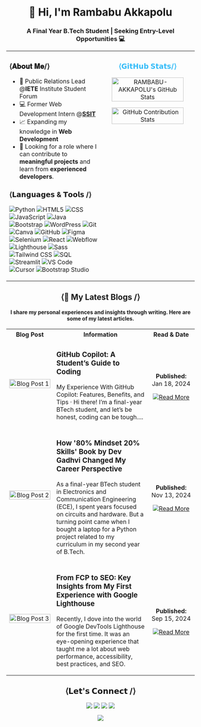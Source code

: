 <h1 align="center">👋 Hi, I'm Rambabu Akkapolu</h1>
<h3 align="center">A Final Year B.Tech Student | Seeking Entry-Level Opportunities 💻</h3>

<table width="100%" border="0" cellspacing="0" cellpadding="0">
  <tr>
    <td width="50%" valign="top">
      <h3>⟨𝐀𝐛𝐨𝐮𝐭 𝐌𝐞/⟩</h3>
      <ul>
        <li>🤝 Public Relations Lead @<strong>IETE</strong> Institute Student Forum</li>
        <li>💻 Former Web Development Intern @<strong><a href="https://sensesemi.in/">SSIT</a></strong></li>
        <li>📈 Expanding my knowledge in <strong>Web Development</strong></li>
        <li>🙂 Looking for a role where I can contribute to <strong>meaningful projects </strong>and learn from <strong>experienced developers</strong>.</li>
      </ul>
      <h3>⟨𝗟𝗮𝗻𝗴𝘂𝗮𝗴𝗲𝘀 & 𝗧𝗼𝗼𝗹𝘀 /⟩</h3>
      <p align="left">
        <img src="https://img.shields.io/badge/Python-3776AB?style=for-the-badge&logo=python&logoColor=white" alt="Python"/>
        <img src="https://img.shields.io/badge/HTML5-E34F26?style=for-the-badge&logo=html5&logoColor=white" alt="HTML5"/>
        <img src="https://img.shields.io/badge/CSS-1572B6?style=for-the-badge&logo=css3&logoColor=white" alt="CSS"/>
        <img src="https://img.shields.io/badge/JavaScript-F7DF1E?style=for-the-badge&logo=javascript&logoColor=black" alt="JavaScript"/>
        <img src="https://img.shields.io/badge/Java-007396?style=for-the-badge&logo=java&logoColor=white" alt="Java"/>
        <img src="https://img.shields.io/badge/Bootstrap-7952B3?style=for-the-badge&logo=bootstrap&logoColor=white" alt="Bootstrap"/>
        <img src="https://img.shields.io/badge/WordPress-21759B?style=for-the-badge&logo=wordpress&logoColor=white" alt="WordPress"/>
        <img src="https://img.shields.io/badge/Git-F1502F?style=for-the-badge&logo=git&logoColor=white" alt="Git"/>
        <img src="https://img.shields.io/badge/Canva-00C4CC?style=for-the-badge&logo=canva&logoColor=white" alt="Canva"/>
        <img src="https://img.shields.io/badge/GitHub-181717?style=for-the-badge&logo=github&logoColor=white" alt="GitHub"/>
        <img src="https://img.shields.io/badge/Figma-F24E1E?style=for-the-badge&logo=figma&logoColor=white" alt="Figma"/>
        <img src="https://img.shields.io/badge/Selenium-430098?style=for-the-badge&logo=selenium&logoColor=white" alt="Selenium"/>
        <img src="https://img.shields.io/badge/React-61DAFB?style=for-the-badge&logo=react&logoColor=black" alt="React"/>
        <img src="https://img.shields.io/badge/Webflow-4A5765?style=for-the-badge&logo=webflow&logoColor=white" alt="Webflow"/>
        <img src="https://img.shields.io/badge/Lighthouse-F4C300?style=for-the-badge&logo=lighthouse&logoColor=black" alt="Lighthouse"/>
        <img src="https://img.shields.io/badge/Sass-CC6699?style=for-the-badge&logo=sass&logoColor=white" alt="Sass"/>
        <img src="https://img.shields.io/badge/Tailwind_CSS-38B2AC?style=for-the-badge&logo=tailwind-css&logoColor=white" alt="Tailwind CSS"/>
        <img src="https://img.shields.io/badge/SQL-4169E1?style=for-the-badge&logo=mysql&logoColor=white" alt="SQL"/>
        <img src="https://img.shields.io/badge/Streamlit-FF4B4B?style=for-the-badge&logo=streamlit&logoColor=white" alt="Streamlit"/>
        <img src="https://img.shields.io/badge/VS_Code-007ACC?style=for-the-badge&logo=visualstudiocode&logoColor=white" alt="VS Code"/>
        <img src="https://img.shields.io/badge/Cursor-008080?style=for-the-badge&logo=cursor&logoColor=white" alt="Cursor"/>
        <img src="https://img.shields.io/badge/Bootstrap_Studio-6D648D?style=for-the-badge&logo=bootstrap-studio&logoColor=white" alt="Bootstrap Studio"/>
      </p>
    </td>
    <td width="50%" valign="top">
      <h3 align="center"><strong style="color:#36bcf8">⟨𝗚𝗶𝘁𝗛𝘂𝗯 𝗦𝘁𝗮𝘁𝘀/⟩</strong></h3>
      <p align="center">
        <a href="https://awesome-github-stats.azurewebsites.net/index.html??cardType=octocat&theme=nord&preferLogin=true&Background=081F3053&Border=FFFFFF00&Title=DDDDDD">
          <img alt="RAMBABU-AKKAPOLU's GitHub Stats" src="https://awesome-github-stats.azurewebsites.net/user-stats/RAMBABU-AKKAPOLU?cardType=octocat&theme=github&preferLogin=true&Background=FFFFFF&Border=FFFFFF00&Title=3A86FF" width="90%" />
        </a>
      </p>
      <p align="center">
        <img src="https://github-profile-summary-cards.vercel.app/api/cards/profile-details?username=Rambabu-Akkapolu&theme=github" alt="GitHub Contribution Stats" width="90%" />
      </p>
    </td>
  </tr>
</table>

<h2 align="center">⟨📝 My Latest Blogs /⟩</h2>
<h4 align="center">I share my personal experiences and insights through writing. Here are some of my latest articles.</h4>

<table width="100%" border="0" cellspacing="0" cellpadding="10">
  <tr>
    <th width="25%" align="center">Blog Post</th>
    <th width="50%" align="center">Information</th>
    <th width="25%" align="center">Read & Date</th>
  </tr>
  <tr>
    <td align="center" valign="middle">
      <img src="https://cdn.hashnode.com/res/hashnode/image/upload/v1737217779585/9c1b42b0-68ca-42cd-b64f-a78552801fa7.png?w=1600&h=840&fit=crop&crop=entropy&auto=compress,format&format=webp" width="100%" alt="Blog Post 1">
    </td>
    <td valign="middle">
      <h3>GitHub Copilot: A Student’s Guide to Coding</h3>
      <p>My Experience With GitHub Copilot: Features, Benefits, and Tips · Hi there! I’m a final-year BTech student, and let’s be honest, coding can be tough....
      </p>
    </td>
    <td align="center" valign="middle">
      <p><strong>Published:</strong> Jan 18, 2024</p>
      <a href="#" target="_blank"><img src="https://img.shields.io/badge/Read%20Article-3A86FF?style=for-the-badge" alt="Read More"></a>
    </td>
  </tr>
  <tr>
    <td align="center" valign="middle">
      <img src="https://cdn.hashnode.com/res/hashnode/image/upload/v1731513805235/f5dc725a-0ed7-45f0-b307-b6d87b6f3fd3.png?w=1600&h=840&fit=crop&crop=entropy&auto=compress,format&format=webp" width="100%" alt="Blog Post 2">
    </td>
    <td valign="middle">
      <h3>How '80% Mindset 20% Skills' Book by Dev Gadhvi Changed My Career Perspective</h3>
      <p>As a final-year BTech student in Electronics and Communication Engineering (ECE), I spent years focused on circuits and hardware. But a turning point came when I bought a laptop for a Python project related to my curriculum in my second year of B.Tech.</p>
    </td>
    <td align="center" valign="middle">
      <p><strong>Published:</strong> Nov 13, 2024</p>
      <a href="#" target="_blank"><img src="https://img.shields.io/badge/Read%20Article-3A86FF?style=for-the-badge" alt="Read More"></a>
    </td>
  </tr>
  <tr>
    <td align="center" valign="middle">
      <img src="https://cdn.hashnode.com/res/hashnode/image/upload/v1724495855366/4b9263a1-1f29-4031-a170-e9895ed35784.png?w=1600&h=840&fit=crop&crop=entropy&auto=compress,format&format=webp" width="100%" alt="Blog Post 3">
    </td>
    <td valign="middle">
      <h3>From FCP to SEO: Key Insights from My First Experience with Google Lighthouse</h3>
      <p>Recently, I dove into the world of Google DevTools Lighthouse for the first time. It was an eye-opening experience that taught me a lot about web performance, accessibility, best practices, and SEO.</p>
    </td>
    <td align="center" valign="middle">
      <p><strong>Published:</strong> Sep 15, 2024</p>
      <a href="#" target="_blank"><img src="https://img.shields.io/badge/Read%20Article-3A86FF?style=for-the-badge" alt="Read More"></a>
    </td>
  </tr>
</table>

<h2 align="center">⟨𝗟𝗲𝘁'𝘀 𝗖𝗼𝗻𝗻𝗲𝗰𝘁 /⟩</h2>
<p align="center">
  <a href="mailto:rambabuakkapolu970@gmail.com"><img src="https://img.shields.io/badge/Email-D14836?style=for-the-badge&logo=gmail&logoColor=white" /></a>
  <a href="https://www.linkedin.com/in/rambabu-akkapolu/"><img src="https://img.shields.io/badge/LinkedIn-0077B5?style=for-the-badge&logo=linkedin&logoColor=white" /></a>
  <a href="https://github.com/Rambabu-Akkapolu"><img src="https://img.shields.io/badge/GitHub-100000?style=for-the-badge&logo=github&logoColor=white" /></a>
  <a href="https://x.com/A_Rambabu_"><img src="https://img.shields.io/badge/X-1DA1F2?style=for-the-badge&logo=x&logoColor=white" /></a>
</p>

<!--Footer Section-->
<p align="center">
  <img src="https://capsule-render.vercel.app/api?type=waving&color=gradient&height=65&width=100&section=footer"/>
</p> 
